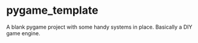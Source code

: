 # pygame_template
A blank pygame project with some handy systems in place. Basically a DIY game engine.
